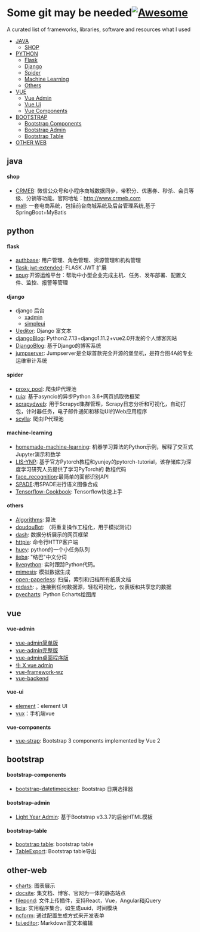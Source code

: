 # Some git may be needed[![Awesome](https://img.shields.io/badge/SomeThing-Needed-green)](https://gitee.com/mo891916_admin/Github-Awesome/blob/master/README.md)
A curated list of frameworks, libraries, software and resources what I used


- [JAVA](#java)
    - [SHOP](#shop)
- [PYTHON](#python)
    - [Flask](#flask)
    - [Django](#django)
    - [Spider](#spider)
    - [Machine Learning](#machine-learning)
    - [Others](#others)
- [VUE](#vue)
    - [Vue Admin](#vue-admin)
    - [Vue Ui](#vue-ui)
    - [Vue Components](#vue-components)
- [BOOTSTRAP](#bootstrap)
    - [Bootstrap Components](#bootstrap-components)
    - [Bootstrap Admin](#bootstrap-admin)
    - [Bootstrap Table](#bootstrap-table)
- [OTHER WEB](#other-web)

 
## java
#### shop
* [CRMEB](https://gitee.com/ZhongBangKeJi/CRMEB): 微信公众号和小程序商城数据同步，带积分、优惠券、秒杀、会员等级、分销等功能。官网地址：http://www.crmeb.com
* [mall](https://github.com/macrozheng/mall): 一套电商系统，包括前台商城系统及后台管理系统,基于SpringBoot+MyBatis


## python

#### flask
* [authbase](https://gitee.com/zhujf21st/authbase): 用户管理、角色管理、资源管理和机构管理
* [flask-jwt-extended](https://github.com/vimalloc/flask-jwt-extended): FLASK JWT 扩展
* [spug](https://github.com/openspug/spug):开源运维平台：帮助中小型企业完成主机、任务、发布部署、配置文件、监控、报警等管理

#### django
* django 后台
    * [xadmin](https://github.com/sshwsfc/xadmin.git) 
    * [simpleui](https://gitee.com/tompeppa/simpleui) 
* [Ueditor](https://github.com/wsqy/DjangoUeditor): Django 富文本
* [djangoBlog](https://github.com/HuJieRu/djangoBlog):  Python2.7.13+django1.11.2+vue2.0开发的个人博客网站
* [DjangoBlog](https://github.com/liangliangyy/DjangoBlog):  基于Django的博客系统
* [jumpserver](https://github.com/jumpserver/jumpserver):  Jumpserver是全球首款完全开源的堡垒机，是符合图4A的专业运维审计系统

#### spider
* [proxy_pool](https://github.com/jhao104/proxy_pool): 爬虫IP代理池
* [ruia](https://github.com/howie6879/ruia): 基于asyncio的异步Python 3.6+网页抓取微框架
* [scrapydweb](https://github.com/my8100/scrapydweb): 用于Scrapyd集群管理，Scrapy日志分析和可视化，自动打包，计时器任务，电子邮件通知和移动UI的Web应用程序
* [scylla](https://github.com/imWildCat/scylla): 爬虫IP代理池

#### machine-learning
* [homemade-machine-learning](https://github.com/trekhleb/homemade-machine-learning): 机器学习算法的Python示例，解释了交互式Jupyter演示和数学
* [LIS-YNP](https://github.com/Eurus-Holmes/LIS-YNP): 基于官方Pytorch教程和yunjey的pytorch-tutorial，该存储库为深度学习研究人员提供了学习PyTorch的 教程代码
* [face_recognition](https://github.com/ageitgey/face_recognition):最简单的面部识别API
* [SPADE](https://github.com/NVlabs/SPADE):用SPADE进行语义图像合成
* [Tensorflow-Cookbook](https://github.com/taki0112/Tensorflow-Cookbook): Tensorflow快速上手

#### others
* [Algorithms](https://github.com/TheAlgorithms/Python): 算法
* [doudouBot](https://gitee.com/datayy_p/doudouBot):  （将重复操作工程化，用于模拟测试）
* [dash](https://github.com/plotly/dash): 数据分析展示的网页框架
* [httpie](https://github.com/jakubroztocil/httpie): 命令行HTTP客户端
* [huey](http://huey.readthedocs.org/): python的一个小任务队列 
* [jieba](https://gitee.com/fxsjy/jieba):   "结巴"中文分词
* [livepython](https://github.com/agermanidis/livepython):   实时跟踪Python代码。
* [mimesis](https://github.com/lk-geimfari/mimesis): 模拟数据生成
* [open-paperless](https://github.com/zhoubear/open-paperless): 扫描，索引和归档所有纸质文档
* [redash](https://github.com/getredash/redash): 。连接到任何数据源，轻松可视化，仪表板和共享您的数据
* [pyecharts](https://github.com/pyecharts/pyecharts): Python Echarts绘图库
 
## vue

#### vue-admin
* [vue-admin简单版](https://github.com/PanJiaChen/vue-admin-template)
* [vue-admin完整版](https://github.com/PanJiaChen/vue-element-admin)
* [vue-admin桌面程序版](https://github.com/PanJiaChen/electron-vue-admin)
* [牛 X vue admin](https://gitee.com/symgg/nx-admin)
* [vue-framework-wz](https://github.com/herozhou/vue-framework-wz)
* [vue-backend](https://github.com/harsima/vue-backend) 

#### vue-ui
* [element]( https://github.com/ElemeFE/element)：element UI
* [vux](https://github.com/airyland/vux)：手机端vue

#### vue-components
* [vue-strap](https://github.com/yuche/vue-strap): Bootstrap 3 components implemented by Vue 2


## bootstrap

#### bootstrap-components
*   [bootstrap-datetimepicker](https://github.com/Eonasdan/bootstrap-datetimepicker):   Bootstrap 日期选择器

#### bootstrap-admin
*   [Light Year Admin](https://gitee.com/yinqi/Light-Year-Admin-Template):  基于Bootstrap v3.3.7的后台HTML模板

#### bootstrap-table
*   [bootstrap table](https://github.com/wenzhixin/bootstrap-table):  bootstrap table
*   [TableExport](https://github.com/clarketm/TableExport):  Bootstrap table导出

## other-web
*   [charts](https://github.com/frappe/charts): 图表展示
*   [docsite](https://github.com/txd-team/docsite): 集文档、博客、官网为一体的静态站点
*   [filepond](https://github.com/pqina/filepond): 文件上传插件，支持React，Vue，Angular和jQuery
*   [licia](https://github.com/liriliri/licia): 实用程序集合。如生成uuid，时间模块
*   [ncform](https://github.com/ncform/ncform): 通过配置生成方式来开发表单
*   [tui.editor](https://github.com/nhn/tui.editor): Markdown富文本编辑
